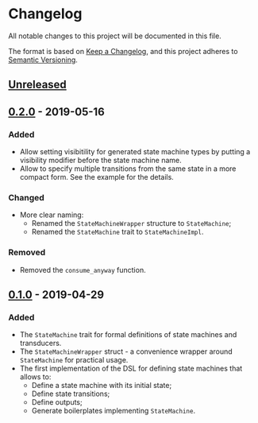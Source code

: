 # Changelog
All notable changes to this project will be documented in this file.

The format is based on [Keep a Changelog][keepachangelog], and this project
adheres to [Semantic Versioning][semver].

## [Unreleased]

## [0.2.0] - 2019-05-16
### Added
* Allow setting visibitility for generated state machine types by putting a
  visibility modifier before the state machine name.
* Allow to specify multiple transitions from the same state in a more compact
  form. See the example for the details.
### Changed
* More clear naming:
  * Renamed the `StateMachineWrapper` structure to `StateMachine`;
  * Renamed the `StateMachine` trait to `StateMachineImpl`.
### Removed
* Removed the `consume_anyway` function.

## [0.1.0] - 2019-04-29
### Added
* The `StateMachine` trait for formal definitions of state machines and
  transducers.
* The `StateMachineWrapper` struct - a convenience wrapper around `StateMachine`
  for practical usage.
* The first implementation of the DSL for defining state machines that allows
  to:
  * Define a state machine with its initial state;
  * Define state transitions;
  * Define outputs;
  * Generate boilerplates implementing `StateMachine`.

[keepachangelog]: https://keepachangelog.com/en/1.0.0/
[semver]: https://semver.org/spec/v2.0.0.html

[Unreleased]: https://github.com/eugene-babichenko/rust-fsm/compare/v0.2.0...HEAD
[0.2.0]: https://github.com/eugene-babichenko/rust-fsm/compare/v0.1.0...0.2.0
[0.1.0]: https://github.com/eugene-babichenko/rust-fsm/releases/tag/v0.1.0
